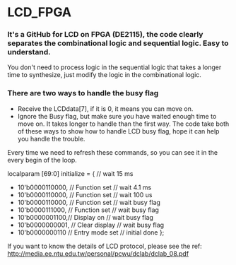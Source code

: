 # LCD_FPGA
### It's a GitHub for LCD on FPGA (DE2115), the code clearly separates the combinational logic and sequential logic. Easy to understand.
You don't need to process logic in the sequential logic that takes a longer time to synthesize, just modify the logic in the combinational logic.

### There are two ways to handle the busy flag
- Receive the LCDdata[7], if it is 0, it means you can move on.
- Ignore the Busy flag, but make sure you have waited enough time to move on. It takes longer to handle than the first way.
The code take both of these ways to show how to handle LCD busy flag, hope it can help you handle the trouble.

Every time we need to refresh these commands, so you can see it in the every begin of the loop.

localparam [69:0] initialize = {
    // wait 15 ms
- 10'b0000110000, // Function set
    // wait 4.1 ms
- 10'b0000110000, // Function set
    // wait 100 us
- 10'b0000110000, // Function set
    // wait busy flag
- 10'b0000111000,  // Function set
    // wait busy flag
- 10'b0000001100,// Display on 
    // wait busy flag
- 10'b0000000001, // Clear display
    // wait busy flag
- 10'b0000000110 // Entry mode set
    // initial done
};



If you want to know the details of LCD protocol, please see the ref: http://media.ee.ntu.edu.tw/personal/pcwu/dclab/dclab_08.pdf 

